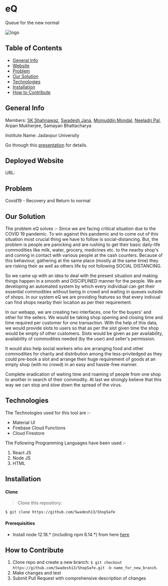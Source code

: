 # eQ
Queue for the new normal

![logo](./logo-eq.png)

## Table of Contents
* [General Info](#general-info)
* [Website](#website)
* [Problem](#problem)
* [Our Solution](#our-solution) 
* [Technologies](#technologies)
* [Installation](#installation)
* [How to Contribute](#how-to-contribute)

## General Info

Members: [SK Shahnawaz](https://github.com/skshahnawaz), [Swadesh Jana](https://github.com/Swadesh13), [Moinuddin Mondal](https://github.com/zulkernine), [Neeladri Pal](https://github.com/neeladriOO7), Arpan Mukherjee, Samayan Bhattacharya

Institute Name: Jadavpur University

Go through this [presentation](https://github.com/zulkernine/ShopSafe/blob/master/eQ%20Presentation.pdf) for details.

## Deployed Website
URL: 

## Problem 

Covid19 - Recovery and Return to normal

## Our Solution
The problem eQ solves :- 
Since we are facing critical situation due to the COVID 19 pandemic. To win against this pandemic and to come out of this situation most crucial thing we have to follow is social-distancing. But, the problem is people are panicking and are rushing to get their basic daily-life commodities like milk, water, grocery, medicines etc. to the nearby shop's and coming in contact with various people at the cash counters. Because of this behaviour, gathering at the same place (mostly at the same time) they are risking their as well as others life by not following SOCIAL DISTANCING.

So we came up with an idea to deal with the present situation and making things happen in a smooth and DISCIPLINED manner for the people. We are developing an automated system by which every individual can get their essential commodities without being in crowd and waiting in queues outside of shops. In our system eQ we are providing features so that every indivual can find shops nearby their location as per their requirement.

In our webapp, we are creating two interfaces, one for the buyers' and other for the sellers. We would be taking shop opening and closing time and time required per customer for one transaction. With the help of this data, we would provide slots to users so that as per the slot given time the shop would be empty of other customers. Slots would be given as per availability, availability of commodities needed (by the user) and seller's permission.

It would also help social workers who are arranging food and other commodities for charity and distribution among the less-priviledged as they could pre-book a slot and arrange their huge requirement of goods at an empty shop (with no crowd) in an easy and hassle-free manner.

Complete eradication of waiting time and roaming of people from one shop to another in search of their commodity. At last we strongly believe that this way we can stop and slow down the spread of the virus.

## Technologies
The Technologies used for this tool are :-

* Material UI
* Firebase Cloud Functions
* Cloud Firestore

The Following Programming Languages have been used :-
1. React JS
2. Node JS
3. HTML

## Installation
#### Clone
>Clone this repository:
```
$ git clone https://github.com/Swadesh13/ShopSafe
``` 
#### Prerequisities
* Install node 12.18.* (including npm 6.14.*) from here [here](https://nodejs.org/en/download/)

## How to Contribute

1. Clone repo and create a new branch: `$ git checkout https://github.com/Swadesh13/ShopSafe.git -b name_for_new_branch`.
2. Make changes and test
3. Submit Pull Request with comprehensive description of changes
